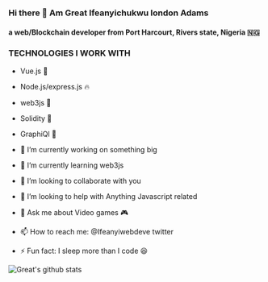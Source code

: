 ### Hi there 👋 Am Great Ifeanyichukwu london Adams 
#### a web/Blockchain developer from Port Harcourt, Rivers state, Nigeria 🇳🇬 

<!--
**Ifeanyichukwuwebdeve/ifeanyichukwuwebdeve** is a ✨ _special_ ✨ repository because its `README.md` (this file) appears on your GitHub profile.

Here are some ideas to get you started:

- 🔭 I’m currently working on ...
- 🌱 I’m currently learning ...
- 👯 I’m looking to collaborate on ...
- 🤔 I’m looking for help with ...
- 💬 Ask me about ...
- 📫 How to reach me: ...
- 😄 Pronouns: ...
- ⚡ Fun fact: ...
-->



### TECHNOLOGIES I WORK WITH
- Vue.js 🚀
- Node.js/express.js 🔥
- web3js 🥇
- Solidity 🥇
- GraphiQl 🚀


- 🔭 I’m currently working on something big
- 🌱 I’m currently learning web3js
- 👯 I’m looking to collaborate with you
- 🤔 I’m looking to help with Anything Javascript related
- 💬 Ask me about Video games 🎮
- 📫 How to reach me: @Ifeanyiwebdeve twitter
- ⚡ Fun fact: I sleep more than I code 😆


![Great's github stats](https://github-readme-stats.vercel.app/api?username=Ifeanyichukwuwebdeve&show_icons=true&theme=radical)
